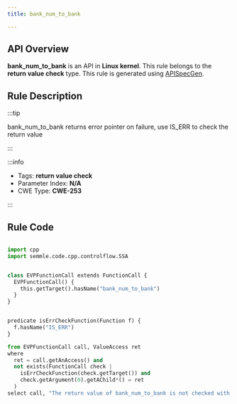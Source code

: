 ```yaml
---
title: bank_num_to_bank

---
```



## API Overview
**bank_num_to_bank** is an API in **Linux kernel**. This rule belongs to the **return value check** type. This rule is generated using [APISpecGen](../../tools/APISpecGen).
## Rule Description

:::tip

bank_num_to_bank returns error pointer on failure, use IS_ERR to check the return value

:::

:::info

- Tags: **return value check**
- Parameter Index: **N/A**
- CWE Type: **CWE-253**

:::

## Rule Code
```python

import cpp
import semmle.code.cpp.controlflow.SSA


class EVPFunctionCall extends FunctionCall {
  EVPFunctionCall() {
    this.getTarget().hasName("bank_num_to_bank")
  }
}


predicate isErrCheckFunction(Function f) {
  f.hasName("IS_ERR") 
}

from EVPFunctionCall call, ValueAccess ret
where
  ret = call.getAnAccess() and
  not exists(FunctionCall check |
    isErrCheckFunction(check.getTarget()) and
    check.getArgument(0).getAChild*() = ret
  )
select call, "The return value of bank_num_to_bank is not checked with IS_ERR."
    
```